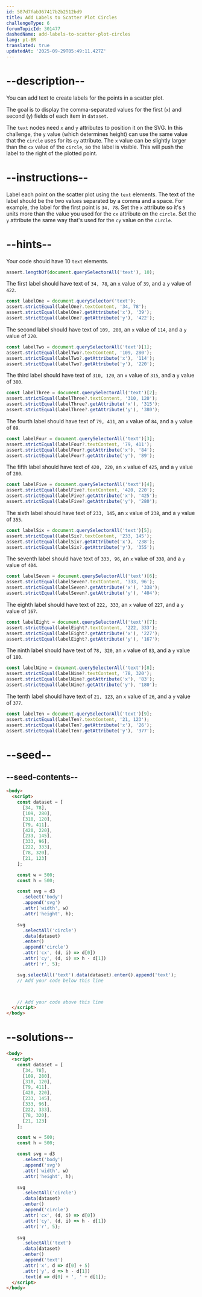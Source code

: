 ```yaml
---
id: 587d7fab367417b2b2512bd9
title: Add Labels to Scatter Plot Circles
challengeType: 6
forumTopicId: 301477
dashedName: add-labels-to-scatter-plot-circles
lang: pt-BR
translated: true
updatedAt: '2025-09-29T05:49:11.427Z'
---
```


# --description--

You can add text to create labels for the points in a scatter plot.

The goal is to display the comma-separated values for the first (`x`) and second (`y`) fields of each item in `dataset`.

The `text` nodes need `x` and `y` attributes to position it on the SVG. In this challenge, the `y` value (which determines height) can use the same value that the `circle` uses for its `cy` attribute. The `x` value can be slightly larger than the `cx` value of the `circle`, so the label is visible. This will push the label to the right of the plotted point.

# --instructions--

Label each point on the scatter plot using the `text` elements. The text of the label should be the two values separated by a comma and a space. For example, the label for the first point is `34, 78`. Set the `x` attribute so it's `5` units more than the value you used for the `cx` attribute on the `circle`. Set the `y` attribute the same way that's used for the `cy` value on the `circle`.

# --hints--

Your code should have 10 `text` elements.

```js
assert.lengthOf(document.querySelectorAll('text'), 10);
```

The first label should have text of `34, 78`, an `x` value of `39`, and a `y` value of `422`.

```js
const labelOne = document.querySelector('text');
assert.strictEqual(labelOne?.textContent, '34, 78');
assert.strictEqual(labelOne?.getAttribute('x'), '39');
assert.strictEqual(labelOne?.getAttribute('y'), '422');
```

The second label should have text of `109, 280`, an `x` value of `114`, and a `y` value of `220`.

```js
const labelTwo = document.querySelectorAll('text')[1];
assert.strictEqual(labelTwo?.textContent, '109, 280');
assert.strictEqual(labelTwo?.getAttribute('x'), '114');
assert.strictEqual(labelTwo?.getAttribute('y'), '220');
```

The third label should have text of `310, 120`, an `x` value of `315`, and a `y` value of `380`.

```js
const labelThree = document.querySelectorAll('text')[2];
assert.strictEqual(labelThree?.textContent, '310, 120');
assert.strictEqual(labelThree?.getAttribute('x'), '315');
assert.strictEqual(labelThree?.getAttribute('y'), '380');
```

The fourth label should have text of `79, 411`, an `x` value of `84`, and a `y` value of `89`.

```js
const labelFour = document.querySelectorAll('text')[3];
assert.strictEqual(labelFour?.textContent, '79, 411');
assert.strictEqual(labelFour?.getAttribute('x'), '84');
assert.strictEqual(labelFour?.getAttribute('y'), '89');
```

The fifth label should have text of `420, 220`, an `x` value of `425`, and a `y` value of `280`.

```js
const labelFive = document.querySelectorAll('text')[4];
assert.strictEqual(labelFive?.textContent, '420, 220');
assert.strictEqual(labelFive?.getAttribute('x'), '425');
assert.strictEqual(labelFive?.getAttribute('y'), '280');
```

The sixth label should have text of `233, 145`, an `x` value of `238`, and a `y` value of `355`.

```js
const labelSix = document.querySelectorAll('text')[5];
assert.strictEqual(labelSix?.textContent, '233, 145');
assert.strictEqual(labelSix?.getAttribute('x'), '238');
assert.strictEqual(labelSix?.getAttribute('y'), '355');
```

The seventh label should have text of `333, 96`, an `x` value of `338`, and a `y` value of `404`.

```js
const labelSeven = document.querySelectorAll('text')[6];
assert.strictEqual(labelSeven?.textContent, '333, 96');
assert.strictEqual(labelSeven?.getAttribute('x'), '338');
assert.strictEqual(labelSeven?.getAttribute('y'), '404');
```

The eighth label should have text of `222, 333`, an `x` value of `227`, and a `y` value of `167`.

```js
const labelEight = document.querySelectorAll('text')[7];
assert.strictEqual(labelEight?.textContent, '222, 333');
assert.strictEqual(labelEight?.getAttribute('x'), '227');
assert.strictEqual(labelEight?.getAttribute('y'), '167');
```

The ninth label should have text of `78, 320`, an `x` value of `83`, and a `y` value of `180`.

```js
const labelNine = document.querySelectorAll('text')[8];
assert.strictEqual(labelNine?.textContent, '78, 320');
assert.strictEqual(labelNine?.getAttribute('x'), '83');
assert.strictEqual(labelNine?.getAttribute('y'), '180');
```

The tenth label should have text of `21, 123`, an `x` value of `26`, and a `y` value of `377`.

```js
const labelTen = document.querySelectorAll('text')[9];
assert.strictEqual(labelTen?.textContent, '21, 123');
assert.strictEqual(labelTen?.getAttribute('x'), '26');
assert.strictEqual(labelTen?.getAttribute('y'), '377');
```

# --seed--

## --seed-contents--

```html
<body>
  <script>
    const dataset = [
      [34, 78],
      [109, 280],
      [310, 120],
      [79, 411],
      [420, 220],
      [233, 145],
      [333, 96],
      [222, 333],
      [78, 320],
      [21, 123]
    ];

    const w = 500;
    const h = 500;

    const svg = d3
      .select('body')
      .append('svg')
      .attr('width', w)
      .attr('height', h);

    svg
      .selectAll('circle')
      .data(dataset)
      .enter()
      .append('circle')
      .attr('cx', (d, i) => d[0])
      .attr('cy', (d, i) => h - d[1])
      .attr('r', 5);

    svg.selectAll('text').data(dataset).enter().append('text');
    // Add your code below this line



    // Add your code above this line
  </script>
</body>
```

# --solutions--

```html
<body>
  <script>
    const dataset = [
      [34, 78],
      [109, 280],
      [310, 120],
      [79, 411],
      [420, 220],
      [233, 145],
      [333, 96],
      [222, 333],
      [78, 320],
      [21, 123]
    ];

    const w = 500;
    const h = 500;

    const svg = d3
      .select('body')
      .append('svg')
      .attr('width', w)
      .attr('height', h);

    svg
      .selectAll('circle')
      .data(dataset)
      .enter()
      .append('circle')
      .attr('cx', (d, i) => d[0])
      .attr('cy', (d, i) => h - d[1])
      .attr('r', 5);

    svg
      .selectAll('text')
      .data(dataset)
      .enter()
      .append('text')
      .attr('x', d => d[0] + 5)
      .attr('y', d => h - d[1])
      .text(d => d[0] + ', ' + d[1]);
  </script>
</body>
```
